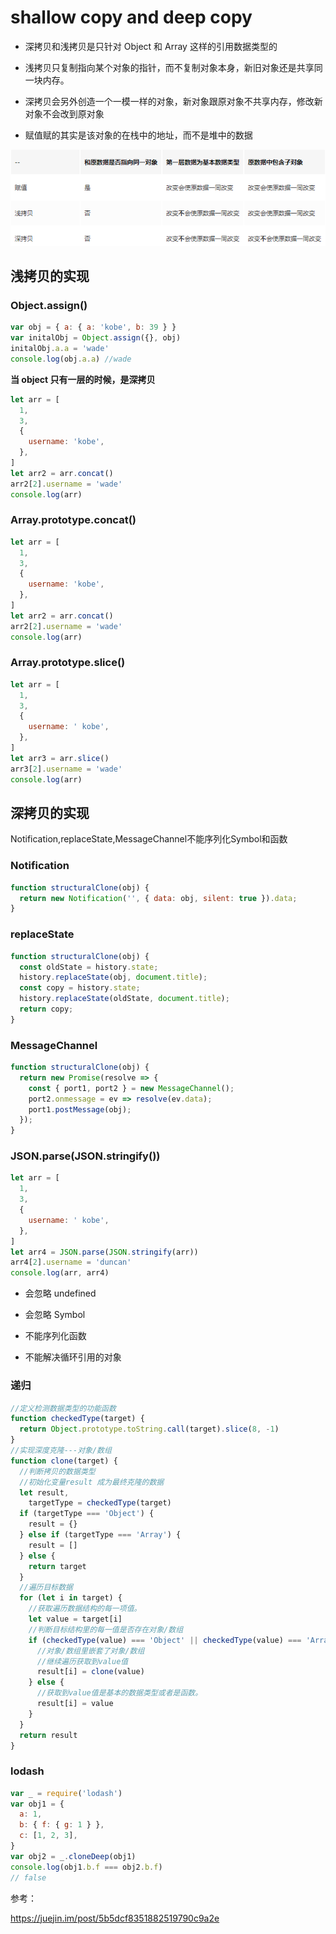 # shallow copy and deep copy

- 深拷贝和浅拷贝是只针对 Object 和 Array 这样的引用数据类型的
- 浅拷贝只复制指向某个对象的指针，而不复制对象本身，新旧对象还是共享同一块内存。

- 深拷贝会另外创造一个一模一样的对象，新对象跟原对象不共享内存，修改新对象不会改到原对象
- 赋值赋的其实是该对象的在栈中的地址，而不是堆中的数据

![img](./images/shallow-copy-and-deep-copy.png)

## 浅拷贝的实现

### Object.assign()

```javascript
var obj = { a: { a: 'kobe', b: 39 } }
var initalObj = Object.assign({}, obj)
initalObj.a.a = 'wade'
console.log(obj.a.a) //wade
```

**当 object 只有一层的时候，是深拷贝**

```javascript
let arr = [
  1,
  3,
  {
    username: 'kobe',
  },
]
let arr2 = arr.concat()
arr2[2].username = 'wade'
console.log(arr)
```

### Array.prototype.concat()

```javascript
let arr = [
  1,
  3,
  {
    username: 'kobe',
  },
]
let arr2 = arr.concat()
arr2[2].username = 'wade'
console.log(arr)
```

### Array.prototype.slice()

```javascript
let arr = [
  1,
  3,
  {
    username: ' kobe',
  },
]
let arr3 = arr.slice()
arr3[2].username = 'wade'
console.log(arr)
```

## 深拷贝的实现

Notification,replaceState,MessageChannel不能序列化Symbol和函数

### Notification

```js
function structuralClone(obj) {
  return new Notification('', { data: obj, silent: true }).data;
}
```

### replaceState

```js
function structuralClone(obj) {
  const oldState = history.state;
  history.replaceState(obj, document.title);
  const copy = history.state;
  history.replaceState(oldState, document.title);
  return copy;
}
```

### MessageChannel

```js
function structuralClone(obj) {
  return new Promise(resolve => {
    const { port1, port2 } = new MessageChannel();
    port2.onmessage = ev => resolve(ev.data);
    port1.postMessage(obj);
  });
}
```

### JSON.parse(JSON.stringify())

```javascript
let arr = [
  1,
  3,
  {
    username: ' kobe',
  },
]
let arr4 = JSON.parse(JSON.stringify(arr))
arr4[2].username = 'duncan'
console.log(arr, arr4)
```

- 会忽略 undefined
- 会忽略 Symbol

- 不能序列化函数
- 不能解决循环引用的对象

### 递归

```javascript
//定义检测数据类型的功能函数
function checkedType(target) {
  return Object.prototype.toString.call(target).slice(8, -1)
}
//实现深度克隆---对象/数组
function clone(target) {
  //判断拷贝的数据类型
  //初始化变量result 成为最终克隆的数据
  let result,
    targetType = checkedType(target)
  if (targetType === 'Object') {
    result = {}
  } else if (targetType === 'Array') {
    result = []
  } else {
    return target
  }
  //遍历目标数据
  for (let i in target) {
    //获取遍历数据结构的每一项值。
    let value = target[i]
    //判断目标结构里的每一值是否存在对象/数组
    if (checkedType(value) === 'Object' || checkedType(value) === 'Array') {
      //对象/数组里嵌套了对象/数组
      //继续遍历获取到value值
      result[i] = clone(value)
    } else {
      //获取到value值是基本的数据类型或者是函数。
      result[i] = value
    }
  }
  return result
}
```

### lodash

```javascript
var _ = require('lodash')
var obj1 = {
  a: 1,
  b: { f: { g: 1 } },
  c: [1, 2, 3],
}
var obj2 = _.cloneDeep(obj1)
console.log(obj1.b.f === obj2.b.f)
// false
```

参考：

<https://juejin.im/post/5b5dcf8351882519790c9a2e>
